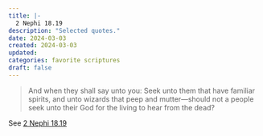 ```yaml
---
title: |-
  2 Nephi 18.19
description: "Selected quotes."
date: 2024-03-03
created: 2024-03-03
updated: 
categories: favorite scriptures
draft: false
---
```


> And when they shall say unto you: Seek unto them that have familiar spirits, and unto wizards that peep and mutter—should not a people seek unto their God for the living to hear from the dead?

See [2 Nephi 18.19](https://www.churchofjesuschrist.org/study/scriptures/bofm/2-ne/18?id=p19&lang=eng#p19)